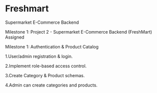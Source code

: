 # Freshmart
Supermarket E-Commerce Backend

Milestone 1: Project 2 - Supermarket E-Commerce Backend (FreshMart)
Assigned

Milestone 1: Authentication & Product Catalog



1.User/admin registration & login.



2.Implement role-based access control.



3.Create Category & Product schemas.



4.Admin can create categories and products.